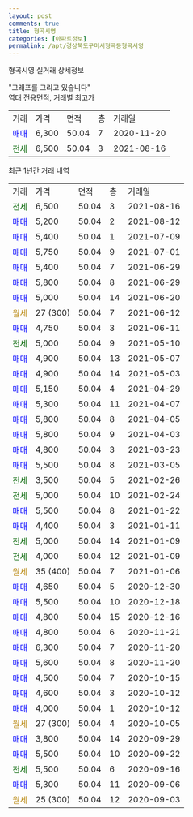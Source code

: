 ```yaml
---
layout: post
comments: true
title: 형곡시영
categories: [아파트정보]
permalink: /apt/경상북도구미시형곡동형곡시영
---
```


형곡시영 실거래 상세정보

<script type="text/javascript">
  google.charts.load('current', {'packages':['line', 'corechart']});
  google.charts.setOnLoadCallback(drawChart);

  function drawChart() {
    var data = new google.visualization.DataTable();
    data.addColumn('date', '거래일');
    data.addColumn('number', "매매");
    data.addColumn('number', "전세");
    data.addColumn('number', "전매");

    data.addRows([[new Date(Date.parse("2021-08-16")), null, 6500, null], [new Date(Date.parse("2021-08-12")), 5200, null, null], [new Date(Date.parse("2021-07-09")), 5400, null, null], [new Date(Date.parse("2021-07-01")), 5750, null, null], [new Date(Date.parse("2021-06-29")), 5400, null, null], [new Date(Date.parse("2021-06-29")), 5800, null, null], [new Date(Date.parse("2021-06-20")), 5000, null, null], [new Date(Date.parse("2021-06-12")), null, null, null], [new Date(Date.parse("2021-06-11")), 4750, null, null], [new Date(Date.parse("2021-05-10")), null, 5000, null], [new Date(Date.parse("2021-05-07")), 4900, null, null], [new Date(Date.parse("2021-05-03")), 4900, null, null], [new Date(Date.parse("2021-04-29")), 5150, null, null], [new Date(Date.parse("2021-04-07")), 5300, null, null], [new Date(Date.parse("2021-04-05")), 5800, null, null], [new Date(Date.parse("2021-04-03")), 5800, null, null], [new Date(Date.parse("2021-03-23")), 4800, null, null], [new Date(Date.parse("2021-03-05")), 5500, null, null], [new Date(Date.parse("2021-02-26")), null, 3500, null], [new Date(Date.parse("2021-02-24")), null, 5000, null], [new Date(Date.parse("2021-01-22")), 5500, null, null], [new Date(Date.parse("2021-01-11")), 4400, null, null], [new Date(Date.parse("2021-01-09")), null, 5000, null], [new Date(Date.parse("2021-01-09")), null, 4000, null], [new Date(Date.parse("2021-01-06")), null, null, null], [new Date(Date.parse("2020-12-30")), 4650, null, null], [new Date(Date.parse("2020-12-18")), 5500, null, null], [new Date(Date.parse("2020-12-16")), 4800, null, null], [new Date(Date.parse("2020-11-21")), 4800, null, null], [new Date(Date.parse("2020-11-20")), 6300, null, null], [new Date(Date.parse("2020-11-20")), 5600, null, null], [new Date(Date.parse("2020-10-15")), 4500, null, null], [new Date(Date.parse("2020-10-12")), 4600, null, null], [new Date(Date.parse("2020-10-12")), 4000, null, null], [new Date(Date.parse("2020-10-05")), null, null, null], [new Date(Date.parse("2020-09-29")), 3800, null, null], [new Date(Date.parse("2020-09-22")), 5500, null, null], [new Date(Date.parse("2020-09-16")), null, 5500, null], [new Date(Date.parse("2020-09-06")), 5300, null, null], [new Date(Date.parse("2020-09-03")), null, null, null]]);

    var options = {
      hAxis: {
        format: 'yyyy/MM/dd'
      },    
      lineWidth: 0,
      pointsVisible: true,    
      title: '최근 1년간 유형별 실거래가 분포',
      legend: { position: 'bottom' }
    };

    var formatter = new google.visualization.NumberFormat({pattern:'###,###'} );
    formatter.format(data, 1);
    formatter.format(data, 2);
    
    setTimeout(function() {
        var chart = new google.visualization.LineChart(document.getElementById('columnchart_material'));
        chart.draw(data, (options));
        document.getElementById('loading').style.display = 'none';
    }, 1000);
  }
</script>


<div id="loading" style="z-index:20; display: block; margin-left: 0px">"그래프를 그리고 있습니다"</div>
<div id="columnchart_material" style="width: 95%; margin-left: 0px; display: block"></div>
<!-- contents start -->
역대 전용면적, 거래별 최고가
<table class="sortable">
    <tr>
      <td>거래</td>
      <td>가격</td>
      <td>면적</td>
      <td>층</td>
      <td>거래일</td>
    </tr>
        <tr>
          <td><a style="color: blue">매매</a></td>
          <td>6,300</td>
          <td>50.04</td>
          <td>7</td>
          <td>2020-11-20</td>
        </tr>        
        <tr>
              <td><a style="color: darkgreen">전세</a></td>
              <td>6,500</td>
              <td>50.04</td>
              <td>3</td>
              <td>2021-08-16</td>
            </tr>        
    
</table>

최근 1년간 거래 내역

<table class="sortable">
    <tr>
      <td>거래</td>
      <td>가격</td>
      <td>면적</td>
      <td>층</td>
      <td>거래일</td>
    </tr>
    <tr>
      <td><a style="color: darkgreen">전세</a></td>
      <td>6,500</td>
      <td>50.04</td>
      <td>3</td>
      <td>2021-08-16</td>
    </tr>          <tr>
      <td><a style="color: blue">매매</a></td>
      <td>5,200</td>
      <td>50.04</td>
      <td>2</td>
      <td>2021-08-12</td>
    </tr>          <tr>
      <td><a style="color: blue">매매</a></td>
      <td>5,400</td>
      <td>50.04</td>
      <td>1</td>
      <td>2021-07-09</td>
    </tr>          <tr>
      <td><a style="color: blue">매매</a></td>
      <td>5,750</td>
      <td>50.04</td>
      <td>9</td>
      <td>2021-07-01</td>
    </tr>          <tr>
      <td><a style="color: blue">매매</a></td>
      <td>5,400</td>
      <td>50.04</td>
      <td>7</td>
      <td>2021-06-29</td>
    </tr>          <tr>
      <td><a style="color: blue">매매</a></td>
      <td>5,800</td>
      <td>50.04</td>
      <td>8</td>
      <td>2021-06-29</td>
    </tr>          <tr>
      <td><a style="color: blue">매매</a></td>
      <td>5,000</td>
      <td>50.04</td>
      <td>14</td>
      <td>2021-06-20</td>
    </tr>          <tr>
      <td><a style="color: darkgoldenrod">월세</a></td>
      <td>27 (300)</td>
      <td>50.04</td>
      <td>7</td>
      <td>2021-06-12</td>
    </tr>          <tr>
      <td><a style="color: blue">매매</a></td>
      <td>4,750</td>
      <td>50.04</td>
      <td>3</td>
      <td>2021-06-11</td>
    </tr>          <tr>
      <td><a style="color: darkgreen">전세</a></td>
      <td>5,000</td>
      <td>50.04</td>
      <td>9</td>
      <td>2021-05-10</td>
    </tr>          <tr>
      <td><a style="color: blue">매매</a></td>
      <td>4,900</td>
      <td>50.04</td>
      <td>13</td>
      <td>2021-05-07</td>
    </tr>          <tr>
      <td><a style="color: blue">매매</a></td>
      <td>4,900</td>
      <td>50.04</td>
      <td>14</td>
      <td>2021-05-03</td>
    </tr>          <tr>
      <td><a style="color: blue">매매</a></td>
      <td>5,150</td>
      <td>50.04</td>
      <td>4</td>
      <td>2021-04-29</td>
    </tr>          <tr>
      <td><a style="color: blue">매매</a></td>
      <td>5,300</td>
      <td>50.04</td>
      <td>11</td>
      <td>2021-04-07</td>
    </tr>          <tr>
      <td><a style="color: blue">매매</a></td>
      <td>5,800</td>
      <td>50.04</td>
      <td>8</td>
      <td>2021-04-05</td>
    </tr>          <tr>
      <td><a style="color: blue">매매</a></td>
      <td>5,800</td>
      <td>50.04</td>
      <td>9</td>
      <td>2021-04-03</td>
    </tr>          <tr>
      <td><a style="color: blue">매매</a></td>
      <td>4,800</td>
      <td>50.04</td>
      <td>3</td>
      <td>2021-03-23</td>
    </tr>          <tr>
      <td><a style="color: blue">매매</a></td>
      <td>5,500</td>
      <td>50.04</td>
      <td>8</td>
      <td>2021-03-05</td>
    </tr>          <tr>
      <td><a style="color: darkgreen">전세</a></td>
      <td>3,500</td>
      <td>50.04</td>
      <td>5</td>
      <td>2021-02-26</td>
    </tr>          <tr>
      <td><a style="color: darkgreen">전세</a></td>
      <td>5,000</td>
      <td>50.04</td>
      <td>10</td>
      <td>2021-02-24</td>
    </tr>          <tr>
      <td><a style="color: blue">매매</a></td>
      <td>5,500</td>
      <td>50.04</td>
      <td>8</td>
      <td>2021-01-22</td>
    </tr>          <tr>
      <td><a style="color: blue">매매</a></td>
      <td>4,400</td>
      <td>50.04</td>
      <td>3</td>
      <td>2021-01-11</td>
    </tr>          <tr>
      <td><a style="color: darkgreen">전세</a></td>
      <td>5,000</td>
      <td>50.04</td>
      <td>14</td>
      <td>2021-01-09</td>
    </tr>          <tr>
      <td><a style="color: darkgreen">전세</a></td>
      <td>4,000</td>
      <td>50.04</td>
      <td>12</td>
      <td>2021-01-09</td>
    </tr>          <tr>
      <td><a style="color: darkgoldenrod">월세</a></td>
      <td>35 (400)</td>
      <td>50.04</td>
      <td>7</td>
      <td>2021-01-06</td>
    </tr>          <tr>
      <td><a style="color: blue">매매</a></td>
      <td>4,650</td>
      <td>50.04</td>
      <td>5</td>
      <td>2020-12-30</td>
    </tr>          <tr>
      <td><a style="color: blue">매매</a></td>
      <td>5,500</td>
      <td>50.04</td>
      <td>10</td>
      <td>2020-12-18</td>
    </tr>          <tr>
      <td><a style="color: blue">매매</a></td>
      <td>4,800</td>
      <td>50.04</td>
      <td>15</td>
      <td>2020-12-16</td>
    </tr>          <tr>
      <td><a style="color: blue">매매</a></td>
      <td>4,800</td>
      <td>50.04</td>
      <td>6</td>
      <td>2020-11-21</td>
    </tr>          <tr>
      <td><a style="color: blue">매매</a></td>
      <td>6,300</td>
      <td>50.04</td>
      <td>7</td>
      <td>2020-11-20</td>
    </tr>          <tr>
      <td><a style="color: blue">매매</a></td>
      <td>5,600</td>
      <td>50.04</td>
      <td>8</td>
      <td>2020-11-20</td>
    </tr>          <tr>
      <td><a style="color: blue">매매</a></td>
      <td>4,500</td>
      <td>50.04</td>
      <td>7</td>
      <td>2020-10-15</td>
    </tr>          <tr>
      <td><a style="color: blue">매매</a></td>
      <td>4,600</td>
      <td>50.04</td>
      <td>3</td>
      <td>2020-10-12</td>
    </tr>          <tr>
      <td><a style="color: blue">매매</a></td>
      <td>4,000</td>
      <td>50.04</td>
      <td>1</td>
      <td>2020-10-12</td>
    </tr>          <tr>
      <td><a style="color: darkgoldenrod">월세</a></td>
      <td>27 (300)</td>
      <td>50.04</td>
      <td>4</td>
      <td>2020-10-05</td>
    </tr>          <tr>
      <td><a style="color: blue">매매</a></td>
      <td>3,800</td>
      <td>50.04</td>
      <td>14</td>
      <td>2020-09-29</td>
    </tr>          <tr>
      <td><a style="color: blue">매매</a></td>
      <td>5,500</td>
      <td>50.04</td>
      <td>10</td>
      <td>2020-09-22</td>
    </tr>          <tr>
      <td><a style="color: darkgreen">전세</a></td>
      <td>5,500</td>
      <td>50.04</td>
      <td>6</td>
      <td>2020-09-16</td>
    </tr>          <tr>
      <td><a style="color: blue">매매</a></td>
      <td>5,300</td>
      <td>50.04</td>
      <td>11</td>
      <td>2020-09-06</td>
    </tr>          <tr>
      <td><a style="color: darkgoldenrod">월세</a></td>
      <td>25 (300)</td>
      <td>50.04</td>
      <td>12</td>
      <td>2020-09-03</td>
    </tr>      </table>
<!-- contents end -->    

